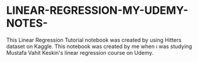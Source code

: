 # LINEAR-REGRESSION-MY-UDEMY-NOTES-
This Linear Regression Tutorial notebook was created by using Hitters dataset on Kaggle.
This notebook was created by me when ı was studying Mustafa Vahit Keskin's linear regression course on Udemy.
